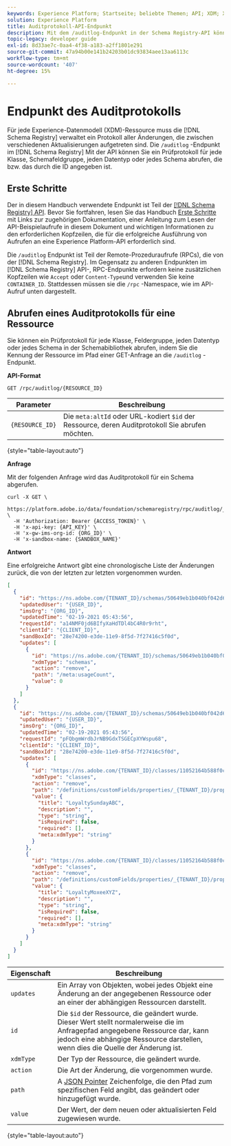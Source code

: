 ```yaml
---
keywords: Experience Platform; Startseite; beliebte Themen; API; XDM; XDM; XDM-System; Experience-Datenmodell; Experience-Datenmodell; Experience-Datenmodell; Datenmodell; Audit; Audit-Protokoll; Änderungsprotokoll; rpc
solution: Experience Platform
title: Auditprotokoll-API-Endpunkt
description: Mit dem /auditlog-Endpunkt in der Schema Registry-API können Sie eine chronologische Liste der Änderungen abrufen, die an einer vorhandenen XDM-Ressource vorgenommen wurden.
topic-legacy: developer guide
exl-id: 8d33ae7c-0aa4-4f38-a183-a2ff1801e291
source-git-commit: 47a94b00e141b24203b01dc93834aee13aa6113c
workflow-type: tm+mt
source-wordcount: '407'
ht-degree: 15%

---
```


# Endpunkt des Auditprotokolls

Für jede Experience-Datenmodell (XDM)-Ressource muss die [!DNL Schema Registry] verwaltet ein Protokoll aller Änderungen, die zwischen verschiedenen Aktualisierungen aufgetreten sind. Die `/auditlog` -Endpunkt im [!DNL Schema Registry] Mit der API können Sie ein Prüfprotokoll für jede Klasse, Schemafeldgruppe, jeden Datentyp oder jedes Schema abrufen, die bzw. das durch die ID angegeben ist.

## Erste Schritte

Der in diesem Handbuch verwendete Endpunkt ist Teil der [[!DNL Schema Registry] API](https://www.adobe.io/experience-platform-apis/references/schema-registry/). Bevor Sie fortfahren, lesen Sie das Handbuch [Erste Schritte](./getting-started.md) mit Links zur zugehörigen Dokumentation, einer Anleitung zum Lesen der API-Beispielaufrufe in diesem Dokument und wichtigen Informationen zu den erforderlichen Kopfzeilen, die für die erfolgreiche Ausführung von Aufrufen an eine Experience Platform-API erforderlich sind.

Die `/auditlog` Endpunkt ist Teil der Remote-Prozeduraufrufe (RPCs), die von der [!DNL Schema Registry]. Im Gegensatz zu anderen Endpunkten im [!DNL Schema Registry] API-, RPC-Endpunkte erfordern keine zusätzlichen Kopfzeilen wie `Accept` oder `Content-Type`und verwenden Sie keine `CONTAINER_ID`. Stattdessen müssen sie die `/rpc` -Namespace, wie im API-Aufruf unten dargestellt.

## Abrufen eines Auditprotokolls für eine Ressource

Sie können ein Prüfprotokoll für jede Klasse, Feldergruppe, jeden Datentyp oder jedes Schema in der Schemabibliothek abrufen, indem Sie die Kennung der Ressource im Pfad einer GET-Anfrage an die `/auditlog` -Endpunkt.

**API-Format**

```http
GET /rpc/auditlog/{RESOURCE_ID}
```

| Parameter | Beschreibung |
| --- | --- |
| `{RESOURCE_ID}` | Die `meta:altId` oder URL-kodiert `$id` der Ressource, deren Auditprotokoll Sie abrufen möchten. |

{style=&quot;table-layout:auto&quot;}

**Anfrage**

Mit der folgenden Anfrage wird das Auditprotokoll für ein Schema abgerufen.

```shell
curl -X GET \
  https://platform.adobe.io/data/foundation/schemaregistry/rpc/auditlog/_{TENANT_ID}.schemas.50649eb1b040bf042d6400a0335901cd2a97d31a4eac4330 \
  -H 'Authorization: Bearer {ACCESS_TOKEN}' \
  -H 'x-api-key: {API_KEY}' \
  -H 'x-gw-ims-org-id: {ORG_ID}' \
  -H 'x-sandbox-name: {SANDBOX_NAME}'
```

**Antwort**

Eine erfolgreiche Antwort gibt eine chronologische Liste der Änderungen zurück, die von der letzten zur letzten vorgenommen wurden.

```json
[
  {
    "id": "https://ns.adobe.com/{TENANT_ID}/schemas/50649eb1b040bf042d6400a0335901cd2a97d31a4eac4330",
    "updatedUser": "{USER_ID}",
    "imsOrg": "{ORG_ID}",
    "updatedTime": "02-19-2021 05:43:56",
    "requestId": "a14NMF0jd6BIfyXaHdTDl4bC4R0r9rht",
    "clientId": "{CLIENT_ID}",
    "sandBoxId": "28e74200-e3de-11e9-8f5d-7f27416c5f0d",
    "updates": [
      {
        "id": "https://ns.adobe.com/{TENANT_ID}/schemas/50649eb1b040bf042d6400a0335901cd2a97d31a4eac4330",
        "xdmType": "schemas",
        "action": "remove",
        "path": "/meta:usageCount",
        "value": 0
      }
    ]
  },
  {
    "id": "https://ns.adobe.com/{TENANT_ID}/schemas/50649eb1b040bf042d6400a0335901cd2a97d31a4eac4330",
    "updatedUser": "{USER_ID}",
    "imsOrg": "{ORG_ID}",
    "updatedTime": "02-19-2021 05:43:56",
    "requestId": "pFQbgmWrdbJrNB9GdxTSGECpXYWspu68",
    "clientId": "{CLIENT_ID}",
    "sandBoxId": "28e74200-e3de-11e9-8f5d-7f27416c5f0d",
    "updates": [
      {
        "id": "https://ns.adobe.com/{TENANT_ID}/classes/11052164b588f0c29584bf6ae1a6663a59aa65426c82389f",
        "xdmType": "classes",
        "action": "remove",
        "path": "/definitions/customFields/properties/_{TENANT_ID}/properties/loyaltySunday_ABC",
        "value": {
          "title": "LoyaltySundayABC",
          "description": "",
          "type": "string",
          "isRequired": false,
          "required": [],
          "meta:xdmType": "string"
        }
      },
      {
        "id": "https://ns.adobe.com/{TENANT_ID}/classes/11052164b588f0c29584bf6ae1a6663a59aa65426c82389f",
        "xdmType": "classes",
        "action": "remove",
        "path": "/definitions/customFields/properties/_{TENANT_ID}/properties/loyaltyMoxee_XYZ",
        "value": {
          "title": "LoyaltyMoxeeXYZ",
          "description": "",
          "type": "string",
          "isRequired": false,
          "required": [],
          "meta:xdmType": "string"
        }
      }
    ]
  }
]
```

| Eigenschaft | Beschreibung |
| --- | --- |
| `updates` | Ein Array von Objekten, wobei jedes Objekt eine Änderung an der angegebenen Ressource oder an einer der abhängigen Ressourcen darstellt. |
| `id` | Die `$id` der Ressource, die geändert wurde. Dieser Wert stellt normalerweise die im Anfragepfad angegebene Ressource dar, kann jedoch eine abhängige Ressource darstellen, wenn dies die Quelle der Änderung ist. |
| `xdmType` | Der Typ der Ressource, die geändert wurde. |
| `action` | Die Art der Änderung, die vorgenommen wurde. |
| `path` | A [JSON Pointer](../../landing/api-fundamentals.md#json-pointer) Zeichenfolge, die den Pfad zum spezifischen Feld angibt, das geändert oder hinzugefügt wurde. |
| `value` | Der Wert, der dem neuen oder aktualisierten Feld zugewiesen wurde. |

{style=&quot;table-layout:auto&quot;}
